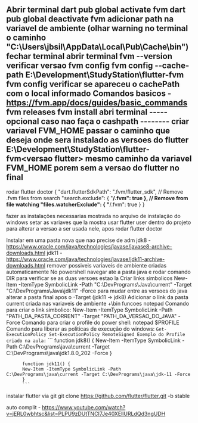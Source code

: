 Abrir terminal
dart pub global activate fvm
dart pub global deactivate fvm
  adicionar path na variavel de ambiente (olhar warning no terminal o caminho "C:\Users\jbsil\AppData\Local\Pub\Cache\bin")
fechar terminal
abrir terminal 
fvm --version
  verificar versao
fvm config
fvm config --cache-path E:\Development\StudyStation\flutter-fvm
fvm config
  verificar se apareceu o cachePath com o local informado
Comandos basicos - https://fvm.app/docs/guides/basic_commands
fvm releases
fvm install <versao desejada>
abri terminal
----- opcional caso nao faça o cashpath --------
criar variavel FVM_HOME
  passar o caminho que deseja onde sera instalado as versoes do flutter
    E:\Development\StudyStation\flutter-fvm\<versao flutter>
  mesmo caminho da variavel FVM_HOME porem sem a versao do flutter no final
---------
rodar flutter doctor
{
  "dart.flutterSdkPath": ".fvm/flutter_sdk",
  // Remove .fvm files from search
  "search.exclude": {
    "**/.fvm": true
  },
  // Remove from file watching
  "files.watcherExclude": {
    "**/.fvm": true
  }
}

fazer as instalações necessarias mostrada no arquivo de instalação do windows
setar as variaves que la mostra
usar flutter user<version> dentro do projeto para alterar a versao a ser usada nele, apos rodar flutter doctor

Instalar em uma pasta nova que nao precise de adm
jdk8 - https://www.oracle.com/java/technologies/javase/javase8-archive-downloads.html
jdk11 - https://www.oracle.com/java/technologies/javase/jdk11-archive-downloads.html
   remover possiveis variaveis de ambiente criadas automaticamente
   No powershell navegar ate a pasta java e rodar comando DIR para verificar se as duas versoes estao la
    Criar links simbolicos
      New-Item -ItemType SymbolicLink -Path "C:\DevPrograms\Java\current" -Target "C:\DevPrograms\Java\jdk11" -Force
        para mudar entre as versoes do java alterar a pasta final apos o -Target (jdk11 -> jdk8)
      Adicionar o link da pasta current criada nas variaveis de ambiente +\bin
        funcoes notepad
          Comando para criar o link simbolico: 
          New-Item -ItemType SymbolicLink -Path "PATH_DA_PASTA_CORRENT" -Target "PATH_DA_VERSAO_DO_JAVA" -Force
          Comando para criar o profile do power shell:
          notepad $PROFILE
          Comando para liberar as politicas de execução do windows:
          ```
          Get-ExecutionPolicy
          Set-ExecutionPolicy RemoteSigned
          Exemplo do Profile criado na aula:
          ```
          ```
          function jdk8() {
          New-Item -ItemType SymbolicLink -Path C:\DevPrograms\java\current -Target C:\DevPrograms\java\jdk1.8.0_202 -Force
          }

          function jdk11() {
          New-Item -ItemType SymbolicLink -Path C:\DevPrograms\java\current -Target C:\DevPrograms\java\jdk-11 -Force
          }
          ```

instalar flutter via git
git clone https://github.com/flutter/flutter.git -b stable

auto complit - https://www.youtube.com/watch?v=jERL0wbhtsc&list=PLPU9zDUtTNCI7Je40XEllURLdQd3ngUDH





